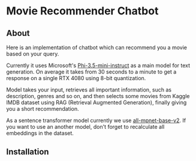# Movie Recommender Chatbot

## About
Here is an implementation of chatbot which can recommend you a movie based on your query.

Currently it uses Microsoft's [Phi-3.5-mini-instruct](https://huggingface.co/microsoft/Phi-3.5-mini-instruct) as a main model for text generation.
On average it takes from 30 seconds to a minute to get a response on a single RTX 4080 using 8-bit quantization.

Model takes your input, retrieves all important information, such as description, genres and so on, and then selects some movies
from Kaggle IMDB dataset using RAG (Retrieval Augmented Generation), finally giving you a short recommendation.

As a sentence transformer model currently we use [all-mpnet-base-v2](https://huggingface.co/sentence-transformers/all-mpnet-base-v2).
If you want to use an another model, don't forget to recalculate all embeddings in the dataset.

## Installation

